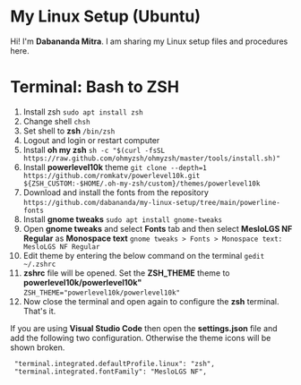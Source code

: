 # My Linux Setup (Ubuntu)

Hi! I'm **Dabananda Mitra**. I am sharing my Linux setup files and procedures here. 


# Terminal: Bash to ZSH

 1. Install zsh
 ```sudo apt install zsh```
 2. Change shell
 ```chsh```
 3. Set shell to **zsh**
 ```/bin/zsh```
 4. Logout and login or restart computer
 5. Install **oh my zsh**
 ```sh -c "$(curl -fsSL https://raw.github.com/ohmyzsh/ohmyzsh/master/tools/install.sh)"```
 6. Install **powerlevel10k** theme
 ```git clone --depth=1 https://github.com/romkatv/powerlevel10k.git ${ZSH_CUSTOM:-$HOME/.oh-my-zsh/custom}/themes/powerlevel10k```
 7. Download and install the fonts from the repository
 ```https://github.com/dabananda/my-linux-setup/tree/main/powerline-fonts```
 8. Install **gnome tweaks**
 ```sudo apt install gnome-tweaks```
 9. Open **gnome tweaks** and select **Fonts** tab and then select **MesloLGS NF Regular** as **Monospace text**
 ```gnome tweaks > Fonts > Monospace text: MesloLGS NF Regular```
 10.   Edit theme by entering the below command on the terminal
 ```gedit ~/.zshrc```
 11. **zshrc** file will be opened. Set the **ZSH_THEME** theme to **powerlevel10k/powerlevel10k"**
 ```ZSH_THEME="powerlevel10k/powerlevel10k"```
 12. Now close the terminal and open again to configure the **zsh** terminal. That's it.
 
 If you are using **Visual Studio Code** then open the **settings.json** file and add the following two configuration. Otherwise the theme icons will be shown broken.
 ```
  "terminal.integrated.defaultProfile.linux": "zsh",
  "terminal.integrated.fontFamily": "MesloLGS NF",
```
